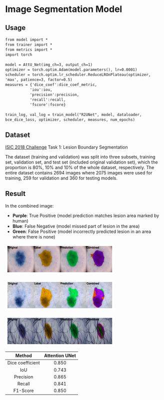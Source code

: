# Image Segmentation Model

## Usage
```
from model import *
from trainer import *
from metrics import *
import torch

model = AttU_Net(img_ch=3, output_ch=1)
optimizer = torch.optim.Adam(model.parameters(), lr=0.0001)
scheduler = torch.optim.lr_scheduler.ReduceLROnPlateau(optimizer, 'max', patience=3, factor=0.5)
measures = {'dice_coef':dice_coef_metric,
           'iou':iou,
           'precision':precision,
           'recall':recall,
           'fscore':fscore}

train_log, val_log = train_model("R2UNet", model, dataloader, bce_dice_loss, optimizer, scheduler, measures, num_epochs)
```

## Dataset
[ISIC 2018 Challenge](https://challenge2018.isic-archive.com/task1/training/) Task 1: Lesion Boundary Segmentation

The dataset (training and validation) was split into three subsets, training set, validation set, and test set (included original validation set), which the proportion is 80%, 10% and 10% of the whole dataset, respectively. The entire dataset contains 2694 images where 2075 images were used for training, 259 for validation and 360 for testing models.

## Result

In the combined image:
- **Purple**: True Positive (model prediction matches lesion area marked by human)
- **Blue**: False Negative (model missed part of lesion in the area)
- **Green**: False Positive (model incorrectly predicted lesion in an area where there is none)

![](./results/attn_1.png)

![](./results/attn_2.png)

![](./results/attn_3.png)

|   Method  |   Attention UNet  |
| :---: | :---: |
| Dice coefficient | 0.850 |
| IoU | 0.743 |
| Precision | 0.865 |
| Recall | 0.841 |
| F1-Score | 0.850 |